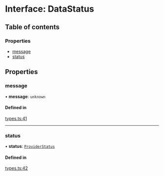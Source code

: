 # Interface: DataStatus

## Table of contents

### Properties

- [message](DataStatus.md#message)
- [status](DataStatus.md#status)

## Properties

### message

• **message**: `unknown`

#### Defined in

[types.ts:41](https://github.com/nevermined-io/react-components/blob/6de295e/providers/src/types.ts#L41)

___

### status

• **status**: [`ProviderStatus`](../enums/ProviderStatus.md)

#### Defined in

[types.ts:42](https://github.com/nevermined-io/react-components/blob/6de295e/providers/src/types.ts#L42)
